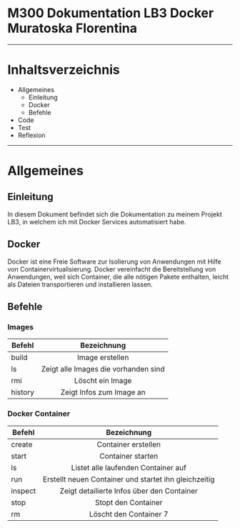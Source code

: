# **M300 Dokumentation LB3 Docker Muratoska Florentina**
-------------------------------------------------------
# **Inhaltsverzeichnis**
- Allgemeines
    - Einleitung
    - Docker
    - Befehle
- Code
- Test
- Reflexion
---------------------------------------------------------

# Allgemeines
## Einleitung
In diesem Dokument befindet sich die Dokumentation zu meinem Projekt LB3, in welchem ich mit Docker Services automatisiert habe. 
## Docker
Docker ist eine Freie Software zur Isolierung von Anwendungen mit Hilfe von Containervirtualisierung. Docker vereinfacht die Bereitstellung von Anwendungen, weil sich Container, die alle nötigen Pakete enthalten, leicht als Dateien transportieren und installieren lassen.
## Befehle
### Images
| Befehl      | Bezeichnung |
| ------------- |:-------------:|
| build       | Image erstellen     |
| ls          | Zeigt alle Images die vorhanden sind |
| rmi         | Löscht ein Image    |
|history      | Zeigt Infos zum Image an |

### Docker Container
| Befehl      | Bezeichnung |
| ------------- |:-------------:|
| create      | Container erstellen     |
| start       | Container starten |
| ls          | Listet alle laufenden Container auf    |
| run         | Erstellt neuen Container und startet ihn gleichzeitig |
| inspect     | Zeigt detailierte Infos über den Container |
| stop        | Stopt den Container |
| rm          | Löscht den Container 7